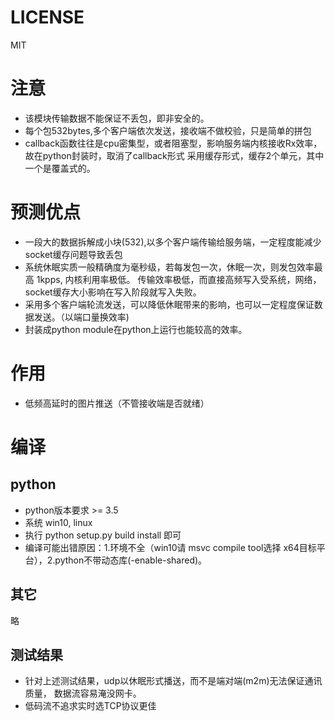 # LICENSE
MIT

# 注意
* 该模块传输数据不能保证不丢包，即非安全的。
* 每个包532bytes,多个客户端依次发送，接收端不做校验，只是简单的拼包
* callback函数往往是cpu密集型，或者阻塞型，影响服务端内核接收Rx效率，故在python封装时，取消了callback形式
采用缓存形式，缓存2个单元，其中一个是覆盖式的。

# 预测优点
* 一段大的数据拆解成小块(532),以多个客户端传输给服务端，一定程度能减少socket缓存问题导致丢包
* 系统休眠实质一般精确度为毫秒级，若每发包一次，休眠一次，则发包效率最高 1kpps, 内核利用率极低。
传输效率极低，而直接高频写入受系统，网络，socket缓存大小影响在写入阶段就写入失败。
* 采用多个客户端轮流发送，可以降低休眠带来的影响，也可以一定程度保证数据发送。（以端口量换效率)
* 封装成python module在python上运行也能较高的效率。

# 作用
* 低频高延时的图片推送（不管接收端是否就绪）

# 编译
## python
* python版本要求 >= 3.5
* 系统 win10, linux
* 执行 python setup.py build install 即可
* 编译可能出错原因：1.环境不全（win10请 msvc compile tool选择 x64目标平台），2.python不带动态库(-enable-shared)。
## 其它
略

## 测试结果
* 针对上述测试结果，udp以休眠形式播送，而不是端对端(m2m)无法保证通讯质量，
数据流容易淹没网卡。
* 低码流不追求实时选TCP协议更佳
